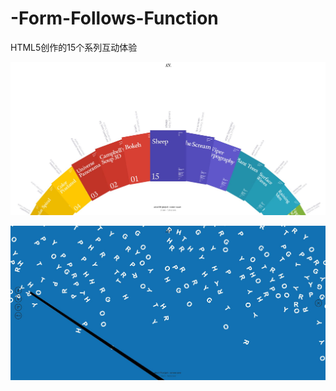 # -Form-Follows-Function
HTML5创作的15个系列互动体验

![](https://github.com/Eaaon/-Form-Follows-Function/blob/master/0.JPG)

![](https://github.com/Eaaon/-Form-Follows-Function/blob/master/1.JPG)

